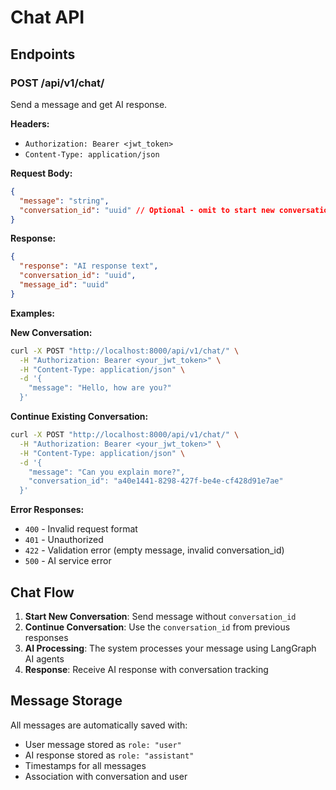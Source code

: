 # Chat API

## Endpoints

### POST /api/v1/chat/

Send a message and get AI response.

**Headers:**

- `Authorization: Bearer <jwt_token>`
- `Content-Type: application/json`

**Request Body:**

```json
{
  "message": "string",
  "conversation_id": "uuid" // Optional - omit to start new conversation
}
```

**Response:**

```json
{
  "response": "AI response text",
  "conversation_id": "uuid",
  "message_id": "uuid"
}
```

**Examples:**

**New Conversation:**

```bash
curl -X POST "http://localhost:8000/api/v1/chat/" \
  -H "Authorization: Bearer <your_jwt_token>" \
  -H "Content-Type: application/json" \
  -d '{
    "message": "Hello, how are you?"
  }'
```

**Continue Existing Conversation:**

```bash
curl -X POST "http://localhost:8000/api/v1/chat/" \
  -H "Authorization: Bearer <your_jwt_token>" \
  -H "Content-Type: application/json" \
  -d '{
    "message": "Can you explain more?",
    "conversation_id": "a40e1441-8298-427f-be4e-cf428d91e7ae"
  }'
```

**Error Responses:**

- `400` - Invalid request format
- `401` - Unauthorized
- `422` - Validation error (empty message, invalid conversation_id)
- `500` - AI service error

## Chat Flow

1. **Start New Conversation**: Send message without `conversation_id`
2. **Continue Conversation**: Use the `conversation_id` from previous responses
3. **AI Processing**: The system processes your message using LangGraph AI agents
4. **Response**: Receive AI response with conversation tracking

## Message Storage

All messages are automatically saved with:

- User message stored as `role: "user"`
- AI response stored as `role: "assistant"`
- Timestamps for all messages
- Association with conversation and user
